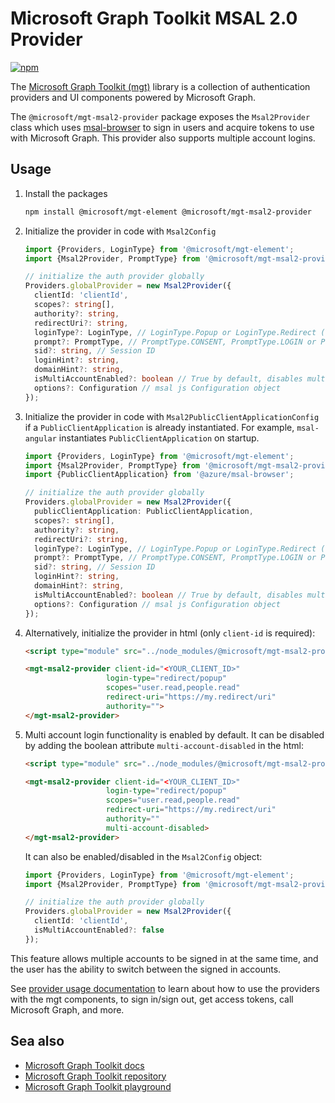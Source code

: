 # Microsoft Graph Toolkit MSAL 2.0 Provider

[![npm](https://img.shields.io/npm/v/@microsoft/mgt-msal2-provider?style=for-the-badge)](https://www.npmjs.com/package/@microsoft/mgt-msal2-provider)

The [Microsoft Graph Toolkit (mgt)](https://aka.ms/mgt) library is a collection of authentication providers and UI components powered by Microsoft Graph. 

The `@microsoft/mgt-msal2-provider` package exposes the `Msal2Provider` class which uses [msal-browser](https://www.npmjs.com/package/@azure/msal-browser) to sign in users and acquire tokens to use with Microsoft Graph. This provider also supports multiple account logins.


## Usage

1. Install the packages

    ```bash
    npm install @microsoft/mgt-element @microsoft/mgt-msal2-provider
    ```

2. Initialize the provider in code with `Msal2Config`

    ```ts
    import {Providers, LoginType} from '@microsoft/mgt-element';
    import {Msal2Provider, PromptType} from '@microsoft/mgt-msal2-provider';

    // initialize the auth provider globally
    Providers.globalProvider = new Msal2Provider({
      clientId: 'clientId',
      scopes?: string[],
      authority?: string,
      redirectUri?: string,
      loginType?: LoginType, // LoginType.Popup or LoginType.Redirect (redirect is default)
      prompt?: PromptType, // PromptType.CONSENT, PromptType.LOGIN or PromptType.SELECT_ACCOUNT
      sid?: string, // Session ID
      loginHint?: string,
      domainHint?: string,
      isMultiAccountEnabled?: boolean // True by default, disables multiple account login if false
      options?: Configuration // msal js Configuration object
    });
    ```

3. Initialize the provider in code with `Msal2PublicClientApplicationConfig` if a `PublicClientApplication` is already instantiated. For example, `msal-angular` instantiates `PublicClientApplication` on startup.

    ```ts
    import {Providers, LoginType} from '@microsoft/mgt-element';
    import {Msal2Provider, PromptType} from '@microsoft/mgt-msal2-provider';
    import {PublicClientApplication} from '@azure/msal-browser';

    // initialize the auth provider globally
    Providers.globalProvider = new Msal2Provider({
      publicClientApplication: PublicClientApplication,
      scopes?: string[],
      authority?: string,
      redirectUri?: string,
      loginType?: LoginType, // LoginType.Popup or LoginType.Redirect (redirect is default)
      prompt?: PromptType, // PromptType.CONSENT, PromptType.LOGIN or PromptType.SELECT_ACCOUNT
      sid?: string, // Session ID
      loginHint?: string,
      domainHint?: string,
      isMultiAccountEnabled?: boolean // True by default, disables multiple account login if false
      options?: Configuration // msal js Configuration object
    });
    ```

4. Alternatively, initialize the provider in html (only `client-id` is required):

    ```html
    <script type="module" src="../node_modules/@microsoft/mgt-msal2-provider/dist/es6/index.js" />

    <mgt-msal2-provider client-id="<YOUR_CLIENT_ID>"
                      login-type="redirect/popup" 
                      scopes="user.read,people.read" 
                      redirect-uri="https://my.redirect/uri" 
                      authority=""> 
    </mgt-msal2-provider> 
    ```

5. Multi account login functionality is enabled by default. It can be disabled by adding the boolean attribute `multi-account-disabled` in the html:

    ```html
    <script type="module" src="../node_modules/@microsoft/mgt-msal2-provider/dist/es6/index.js" />

    <mgt-msal2-provider client-id="<YOUR_CLIENT_ID>"
                      login-type="redirect/popup" 
                      scopes="user.read,people.read" 
                      redirect-uri="https://my.redirect/uri" 
                      authority=""
                      multi-account-disabled> 
    </mgt-msal2-provider> 
    ```

    It can also be enabled/disabled in the `Msal2Config` object: 

    ```ts
    import {Providers, LoginType} from '@microsoft/mgt-element';
    import {Msal2Provider, PromptType} from '@microsoft/mgt-msal2-provider';

    // initialize the auth provider globally
    Providers.globalProvider = new Msal2Provider({
      clientId: 'clientId',
      isMultiAccountEnabled?: false
    });
    ```
    

This feature allows multiple accounts to be signed in at the same time, and the user has the ability to switch between the signed in accounts.

See [provider usage documentation](https://docs.microsoft.com/graph/toolkit/providers) to learn about how to use the providers with the mgt components, to sign in/sign out, get access tokens, call Microsoft Graph, and more.

## Sea also
* [Microsoft Graph Toolkit docs](https://aka.ms/mgt-docs)
* [Microsoft Graph Toolkit repository](https://aka.ms/mgt)
* [Microsoft Graph Toolkit playground](https://mgt.dev)
